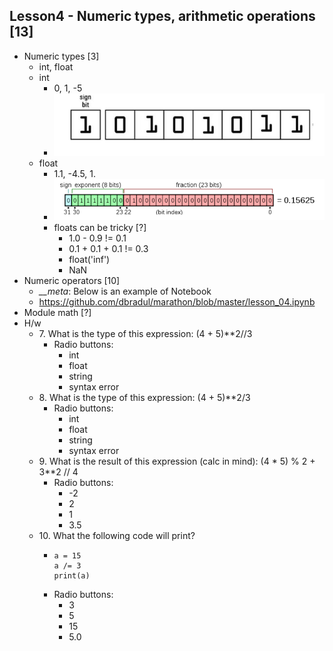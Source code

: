 ## Lesson4 - Numeric types, arithmetic operations  [13]
- Numeric types [3]
    -   int, float
    -   int
        - 0, 1, -5
        - ![](img/image_01.png)
    -   float
        -   1.1, -4.5, 1.
        - ![](img/image_02.png)
        -   floats can be tricky [?]
            -   1.0 - 0.9 != 0.1
            -   0.1 + 0.1 + 0.1 != 0.3
            -   float('inf')
            -   NaN
- Numeric operators [10]
  - *__meta*: Below is an example of Notebook 
  - <https://github.com/dbradul/marathon/blob/master/lesson_04.ipynb>
- Module math [?]
- H/w
    - 7\. What is the type of this expression: (4 + 5)**2//3
        -   Radio buttons:
            -   int
            -   float
            -   string
            -   syntax error
    - 8\. What is the type of this expression: (4 + 5)**2/3
        -   Radio buttons:
            -   int
            -   float
            -   string
            -   syntax error
    - 9\. What is the result of this expression (calc in mind): (4 * 5) % 2 + 3**2 // 4
        -   Radio buttons:
            - -2
            - 2
            - 1
            - 3.5
    - 10\. What the following code will print?
      - ```
        a = 15
        a /= 3
        print(a)
        ```
      - Radio buttons:
          - 3
          - 5
          - 15
          - 5.0